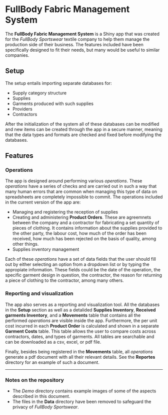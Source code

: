 # FullBody Fabric Management System

The **FullBody Fabric Management System** is a Shiny app that was created for the *FullBody Sportswear* textile company to help them manage the production side of their business. The features included have been specifically designed to fit their needs, but many would be useful to similar companies.

## Setup
The setup entails importing separate databases for:

* Supply category structure
* Supplies
* Garments produced with such supplies
* Providers
* Contractors

After the initialization of the system all of these databases can be modified and new items can be created through the app in a secure manner, meaning that the data types and formats are checked and fixed before modifying the databases.

## Features

### Operations
The app is designed around performing various *operations*. These *operations* have a series of checks and are carried out in such a way that many human errors that are common when managing this type of data on spreadsheets are completely impossible to commit. The operations included in the current version of the app are:

* Managing and registering the reception of supplies
* Creating and administering **Product Orders**. These are agreemnets between the company and a contractor for fabricating a set quantity of pieces of clothing. It contains information about the supplies provided to the other party, the labour cost, how much of the order has been received, how much has been rejected on the basis of quality, among other things.
* Supplies inventory management

Each of these *operations* have a set of data fields that the user should fill out by either selecting an option from a dropdown list or by typing the appropiate information. These fields could be the date of the operation, the specific garment design in question, the contractor, the reason for returning a piece of clothing to the contractor, among many others.

### Reporting and visualization
The app also serves as a reporting and visualization tool. All the databases in the **Setup** section as well as a detalided **Supplies Inventory**, **Received garments Inventory**, and a **Movements** table that contains all the performed *operations* are visible inside the app. Furthermore, the per unit cost incurred in each **Product Order** is calculated and shown in a separate **Garment Costs** table. This table allows the user to compare costs across contractors, dates, and types of garments. All tables are searchable and can be downloaded as a csv, excel, or pdf file.

Finally, besides being registered in the **Movements** table, all *operations* generate a pdf document with all their relevant details. See the **Reportes** directory for an example of such a document.

---

### Notes on the repository

* The *Demo* directory contains example images of some of the aspects described in this document.
* The files in the **Data** directory have been removed to safeguard the privacy of *FullBody Sportswear*.

